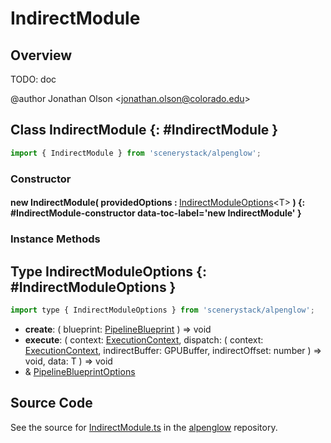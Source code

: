 # IndirectModule

## Overview

TODO: doc

@author Jonathan Olson &lt;jonathan.olson@colorado.edu&gt;

## Class IndirectModule {: #IndirectModule }


```js
import { IndirectModule } from 'scenerystack/alpenglow';
```
### Constructor

#### new IndirectModule( providedOptions : <span style="font-weight: 400;">[IndirectModuleOptions](../alpenglow/IndirectModule.md#IndirectModuleOptions)&lt;T&gt;</span> ) {: #IndirectModule-constructor data-toc-label='new IndirectModule' }

### Instance Methods





## Type IndirectModuleOptions {: #IndirectModuleOptions }


```js
import type { IndirectModuleOptions } from 'scenerystack/alpenglow';
```


- **create**: ( blueprint: [PipelineBlueprint](../alpenglow/PipelineBlueprint.md) ) =&gt; <span style="color: hsla(calc(var(--md-hue) + 180deg),80%,40%,1);">void</span>
- **execute**: ( context: [ExecutionContext](../alpenglow/ExecutionContext.md), dispatch: ( context: [ExecutionContext](../alpenglow/ExecutionContext.md), indirectBuffer: GPUBuffer, indirectOffset: <span style="color: hsla(calc(var(--md-hue) + 180deg),80%,40%,1);">number</span> ) =&gt; <span style="color: hsla(calc(var(--md-hue) + 180deg),80%,40%,1);">void</span>, data: T ) =&gt; <span style="color: hsla(calc(var(--md-hue) + 180deg),80%,40%,1);">void</span>
- &amp; [PipelineBlueprintOptions](../alpenglow/PipelineBlueprint.md#PipelineBlueprintOptions)




## Source Code

See the source for [IndirectModule.ts](https://github.com/phetsims/alpenglow/blob/main/js/webgpu/compute/IndirectModule.ts) in the [alpenglow](https://github.com/phetsims/alpenglow) repository.

